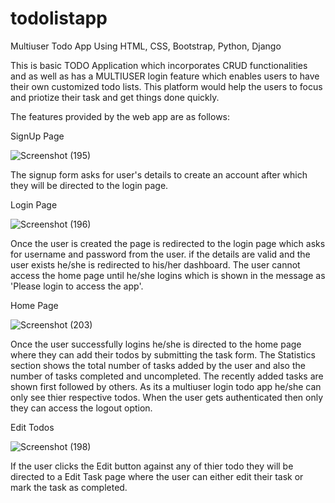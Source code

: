 # todolistapp
Multiuser Todo App Using HTML, CSS, Bootstrap, Python, Django

This is basic TODO Application which incorporates CRUD functionalities and as well as has a MULTIUSER login feature which enables users to have their own customized todo lists. This platform would help the users to focus and priotize their task and get things done quickly.

The features provided by the web app are as follows:

SignUp Page

![Screenshot (195)](https://user-images.githubusercontent.com/69718746/126900985-4a0487cd-cb77-4435-82e5-55a8caf50311.png)

The signup form asks for user's details to create an account after which they will be directed to the login page.

Login Page

![Screenshot (196)](https://user-images.githubusercontent.com/69718746/126901044-9be0c1c7-e909-4f37-9dbd-41bfaf2e7f88.png)

Once the user is created the page is redirected to the login page which asks for username and password from the user. if the details are valid and the user exists he/she is redirected to his/her dashboard. The user cannot access the home page until he/she logins which is shown in the message as 'Please login to access the app'.

Home Page

![Screenshot (203)](https://user-images.githubusercontent.com/69718746/126902503-ba1ed061-e393-447a-92dc-2d770bc45de3.png)

Once the user successfully logins he/she is directed to the home page where they can add their todos by submitting the task form. The Statistics section shows the total number of tasks added by the user and also the number of tasks completed and uncompleted. The recently added tasks are shown first followed by others. As its a multiuser login todo app he/she can only see thier respective todos. When the user gets authenticated then only they can access the logout option.

Edit Todos

![Screenshot (198)](https://user-images.githubusercontent.com/69718746/126902149-9f85bd70-a667-463e-8cb6-69804363835d.png)

If the user clicks the Edit button against any of thier todo they will be directed to a Edit Task page where the user can either edit their task or mark the task as completed.




